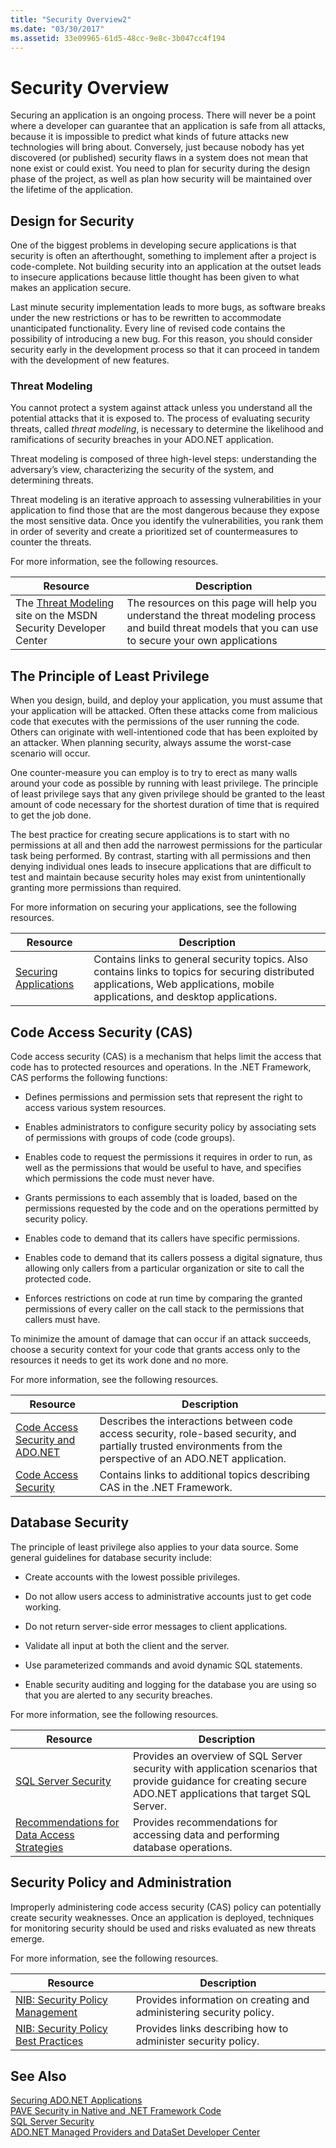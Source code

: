 ```yaml
---
title: "Security Overview2"
ms.date: "03/30/2017"
ms.assetid: 33e09965-61d5-48cc-9e8c-3b047cc4f194
---
```

# Security Overview
Securing an application is an ongoing process. There will never be a point where a developer can guarantee that an application is safe from all attacks, because it is impossible to predict what kinds of future attacks new technologies will bring about. Conversely, just because nobody has yet discovered (or published) security flaws in a system does not mean that none exist or could exist. You need to plan for security during the design phase of the project, as well as plan how security will be maintained over the lifetime of the application.  

## Design for Security  
 One of the biggest problems in developing secure applications is that security is often an afterthought, something to implement after a project is code-complete. Not building security into an application at the outset leads to insecure applications because little thought has been given to what makes an application secure.  

 Last minute security implementation leads to more bugs, as software breaks under the new restrictions or has to be rewritten to accommodate unanticipated functionality. Every line of revised code contains the possibility of introducing a new bug. For this reason, you should consider security early in the development process so that it can proceed in tandem with the development of new features.  

### Threat Modeling  
 You cannot protect a system against attack unless you understand all the potential attacks that it is exposed to. The process of evaluating security threats, called *threat modeling*, is necessary to determine the likelihood and ramifications of security breaches in your ADO.NET application.  

 Threat modeling is composed of three high-level steps: understanding the adversary’s view, characterizing the security of the system, and determining threats.  

 Threat modeling is an iterative approach to assessing vulnerabilities in your application to find those that are the most dangerous because they expose the most sensitive data. Once you identify the vulnerabilities, you rank them in order of severity and create a prioritized set of countermeasures to counter the threats.  

 For more information, see the following resources.  


|Resource|Description|  
|--------------|-----------------|  
|The [Threat Modeling](http://go.microsoft.com/fwlink/?LinkId=98353) site on the MSDN Security Developer Center|The resources on this page will help you understand the threat modeling process and build threat models that you can use to secure your own applications|  

## The Principle of Least Privilege  
 When you design, build, and deploy your application, you must assume that your application will be attacked. Often these attacks come from malicious code that executes with the permissions of the user running the code. Others can originate with well-intentioned code that has been exploited by an attacker. When planning security, always assume the worst-case scenario will occur.  

 One counter-measure you can employ is to try to erect as many walls around your code as possible by running with least privilege. The principle of least privilege says that any given privilege should be granted to the least amount of code necessary for the shortest duration of time that is required to get the job done.  

 The best practice for creating secure applications is to start with no permissions at all and then add the narrowest permissions for the particular task being performed. By contrast, starting with all permissions and then denying individual ones leads to insecure applications that are difficult to test and maintain because security holes may exist from unintentionally granting more permissions than required.  

 For more information on securing your applications, see the following resources.  


|Resource|Description|  
|--------------|-----------------|  
|[Securing Applications](/visualstudio/ide/securing-applications)|Contains links to general security topics. Also contains links to topics for securing distributed applications, Web applications, mobile applications, and desktop applications.|  

## Code Access Security (CAS)  
 Code access security (CAS) is a mechanism that helps limit the access that code has to protected resources and operations. In the .NET Framework, CAS performs the following functions:  

- Defines permissions and permission sets that represent the right to access various system resources.  

- Enables administrators to configure security policy by associating sets of permissions with groups of code (code groups).  

- Enables code to request the permissions it requires in order to run, as well as the permissions that would be useful to have, and specifies which permissions the code must never have.  

- Grants permissions to each assembly that is loaded, based on the permissions requested by the code and on the operations permitted by security policy.  

- Enables code to demand that its callers have specific permissions.  

- Enables code to demand that its callers possess a digital signature, thus allowing only callers from a particular organization or site to call the protected code.  

- Enforces restrictions on code at run time by comparing the granted permissions of every caller on the call stack to the permissions that callers must have.  

 To minimize the amount of damage that can occur if an attack succeeds, choose a security context for your code that grants access only to the resources it needs to get its work done and no more.  

 For more information, see the following resources.  


|Resource|Description|  
|--------------|-----------------|  
|[Code Access Security and ADO.NET](../../../../docs/framework/data/adonet/code-access-security.md)|Describes the interactions between code access security, role-based security, and partially trusted environments from the perspective of an ADO.NET application.|  
|[Code Access Security](http://msdn.microsoft.com/library/23a20143-241d-4fe5-9d9f-3933fd594c03)|Contains links to additional topics describing CAS in the .NET Framework.|  

## Database Security  
 The principle of least privilege also applies to your data source. Some general guidelines for database security include:  

- Create accounts with the lowest possible privileges.  

- Do not allow users access to administrative accounts just to get code working.  

- Do not return server-side error messages to client applications.  

- Validate all input at both the client and the server.  

- Use parameterized commands and avoid dynamic SQL statements.  

- Enable security auditing and logging for the database you are using so that you are alerted to any security breaches.  

 For more information, see the following resources.  


|Resource|Description|  
|--------------|-----------------|  
|[SQL Server Security](../../../../docs/framework/data/adonet/sql/sql-server-security.md)|Provides an overview of SQL Server security with application scenarios that provide guidance for creating secure ADO.NET applications that target SQL Server.|  
|[Recommendations for Data Access Strategies](http://msdn.microsoft.com/library/72411f32-d12a-4de8-b961-e54fca7faaf5)|Provides recommendations for accessing data and performing database operations.|  

## Security Policy and Administration  
 Improperly administering code access security (CAS) policy can potentially create security weaknesses. Once an application is deployed, techniques for monitoring security should be used and risks evaluated as new threats emerge.  

 For more information, see the following resources.  


|Resource|Description|  
|--------------|-----------------|  
|[NIB: Security Policy Management](http://msdn.microsoft.com/library/d754e05d-29dc-4d3a-a2c2-95eaaf1b82b9)|Provides information on creating and administering security policy.|  
|[NIB: Security Policy Best Practices](http://msdn.microsoft.com/library/d49bc4d5-efb7-4caa-a2fe-e4d3cec63c05)|Provides links describing how to administer security policy.|  

## See Also  
 [Securing ADO.NET Applications](../../../../docs/framework/data/adonet/securing-ado-net-applications.md)  
 [PAVE Security in Native and .NET Framework Code](http://msdn.microsoft.com/library/bd61be84-c143-409a-a75a-44253724f784)  
 [SQL Server Security](../../../../docs/framework/data/adonet/sql/sql-server-security.md)  
 [ADO.NET Managed Providers and DataSet Developer Center](http://go.microsoft.com/fwlink/?LinkId=217917)
